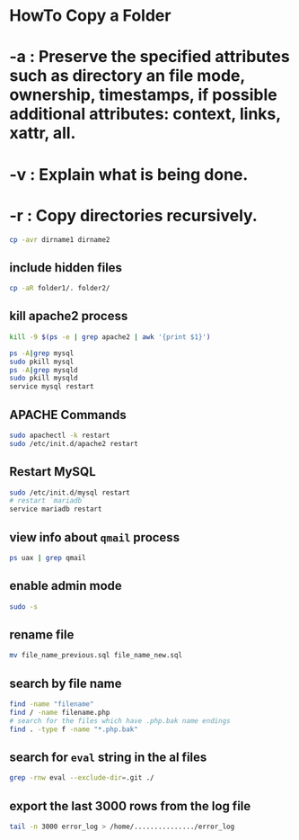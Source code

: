 # HowTo Copy a Folder
# -a : Preserve the specified attributes such as directory an file mode, ownership, timestamps, if possible additional attributes: context, links, xattr, all.
# -v : Explain what is being done.
# -r : Copy directories recursively.

```bash
cp -avr dirname1 dirname2
```

## include hidden files
```bash
cp -aR folder1/. folder2/
```

## kill apache2 process

```bash
kill -9 $(ps -e | grep apache2 | awk '{print $1}')
```

```bash
ps -A|grep mysql
sudo pkill mysql
ps -A|grep mysqld
sudo pkill mysqld
service mysql restart
```

## APACHE Commands

```bash
sudo apachectl -k restart
sudo /etc/init.d/apache2 restart
```

## Restart MySQL

```bash
sudo /etc/init.d/mysql restart
# restart `mariadb`
service mariadb restart
```

## view info about `qmail` process

```bash
ps uax | grep qmail
```

## enable admin mode

```bash
sudo -s
```

## rename file
```bash
mv file_name_previous.sql file_name_new.sql
```

## search by file name

```bash
find -name "filename"
find / -name filename.php
# search for the files which have .php.bak name endings
find . -type f -name "*.php.bak"
```

## search for `eval` string in the al files

```bash
grep -rnw eval --exclude-dir=.git ./
```

## export the last 3000 rows from the log file

```bash
tail -n 3000 error_log > /home/.............../error_log
```


